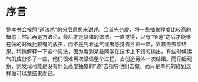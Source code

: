 # 序言

整本书会按照“道法术”的分层思想来讲述。会首先务虚，将一些抽象程度比较高的概念；然后再是方法论，最后才是具体的做法。一直觉得，只有“悟道”之后才能够在做的时候比较有的放矢，而不是凭着运气或者感觉去日拱一卒，靠暴击去拿结果。稍微解释一下这个说法，因为看到某些同学在技术上不错的输出，有些时候运气的成分多了一些，他们很难再次赋值整个过程，去创造另外一次结果。而仔细观察，则发现可能是没有什么高度抽象的“道”去指导他们去做，而只是单纯的碰到这样做可以拿结果而已。



